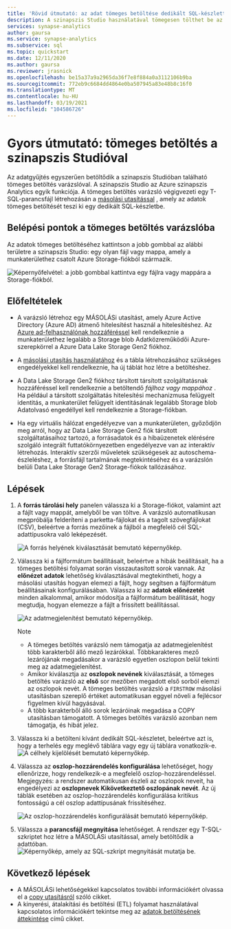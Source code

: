 ```yaml
---
title: 'Rövid útmutató: az adat tömeges betöltése dedikált SQL-készlettel'
description: A szinapszis Studio használatával tömegesen tölthet be az adataikat egy dedikált SQL-készletbe az Azure szinapszis Analytics szolgáltatásban.
services: synapse-analytics
author: gaursa
ms.service: synapse-analytics
ms.subservice: sql
ms.topic: quickstart
ms.date: 12/11/2020
ms.author: gaursa
ms.reviewer: jrasnick
ms.openlocfilehash: be15a37a9a2965da36f7e8f884a0a3112106b9ba
ms.sourcegitcommit: 772eb9c6684dd4864e0ba507945a83e48b8c16f0
ms.translationtype: MT
ms.contentlocale: hu-HU
ms.lasthandoff: 03/19/2021
ms.locfileid: "104586726"
---
```

# <a name="quickstart-bulk-loading-with-synapse-studio"></a>Gyors útmutató: tömeges betöltés a szinapszis Studióval

Az adatgyűjtés egyszerűen betöltődik a szinapszis Studióban található tömeges betöltés varázslóval. A szinapszis Studio az Azure szinapszis Analytics egyik funkciója. A tömeges betöltés varázsló végigvezeti egy T-SQL-parancsfájl létrehozásán a [másolási utasítással](/sql/t-sql/statements/copy-into-transact-sql?view=azure-sqldw-latest&preserve-view=true) , amely az adatok tömeges betöltését teszi ki egy dedikált SQL-készletbe. 

## <a name="entry-points-to-the-bulk-load-wizard"></a>Belépési pontok a tömeges betöltés varázslóba

Az adatok tömeges betöltéséhez kattintson a jobb gombbal az alábbi területre a szinapszis Studio: egy olyan fájl vagy mappa, amely a munkaterülethez csatolt Azure Storage-fiókból származik.

![Képernyőfelvétel: a jobb gombbal kattintva egy fájlra vagy mappára a Storage-fiókból.](./sql/media/bulk-load/bulk-load-entry-point-0.png)

## <a name="prerequisites"></a>Előfeltételek

- A varázsló létrehoz egy MÁSOLÁSi utasítást, amely Azure Active Directory (Azure AD) átmenő hitelesítést használ a hitelesítéshez. Az [Azure ad-felhasználónak hozzáféréssel](./sql-data-warehouse/quickstart-bulk-load-copy-tsql-examples.md#d-azure-active-directory-authentication) kell rendelkeznie a munkaterülethez legalább a Storage blob Adatközreműködői Azure-szerepkörrel a Azure Data Lake Storage Gen2 fiókhoz. 

- A [másolási utasítás használatához](/sql/t-sql/statements/copy-into-transact-sql?view=azure-sqldw-latest&preserve-view=true#permissions) és a tábla létrehozásához szükséges engedélyekkel kell rendelkeznie, ha új táblát hoz létre a betöltéshez.

- A Data Lake Storage Gen2 fiókhoz társított társított szolgáltatásnak hozzáféréssel kell rendelkeznie a betöltendő *fájlhoz vagy mappához* . Ha például a társított szolgáltatás hitelesítési mechanizmusa felügyelt identitás, a munkaterület felügyelt identitásának legalább Storage blob Adatolvasó engedéllyel kell rendelkeznie a Storage-fiókban.

- Ha egy virtuális hálózat engedélyezve van a munkaterületen, győződjön meg arról, hogy az Data Lake Storage Gen2 fiók társított szolgáltatásaihoz tartozó, a forrásadatok és a hibaüzenetek elérésére szolgáló integrált futtatókörnyezetben engedélyezve van az interaktív létrehozás. Interaktív szerzői műveletek szükségesek az autoschema-észleléshez, a forrásfájl tartalmának megtekintéséhez és a varázslón belüli Data Lake Storage Gen2 Storage-fiókok tallózásához.

## <a name="steps"></a>Lépések

1. A **forrás tárolási hely** panelen válassza ki a Storage-fiókot, valamint azt a fájlt vagy mappát, amelyből be van töltve. A varázsló automatikusan megpróbálja felderíteni a parketta-fájlokat és a tagolt szövegfájlokat (CSV), beleértve a forrás mezőinek a fájlból a megfelelő cél SQL-adattípusokra való leképezését. 

   ![A forrás helyének kiválasztását bemutató képernyőkép.](./sql/media/bulk-load/bulk-load-source-location.png)

2. Válassza ki a fájlformátum beállításait, beleértve a hibák beállításait, ha a tömeges betöltési folyamat során visszautasított sorok vannak. Az **előnézet adatok** lehetőség kiválasztásával megtekintheti, hogy a másolási utasítás hogyan elemezi a fájlt, hogy segítsen a fájlformátum beállításainak konfigurálásában. Válassza ki az **adatok előnézetét** minden alkalommal, amikor módosítja a fájlformátum beállítását, hogy megtudja, hogyan elemezze a fájlt a frissített beállítással.

   ![Az adatmegjelenítést bemutató képernyőkép.](./sql/media/bulk-load/bulk-load-file-format-settings-preview-data.png) 

   > [!NOTE]  
   >
   > - A tömeges betöltés varázsló nem támogatja az adatmegjelenítést több karakterből álló mező lezárókkal. Többkarakteres mező lezárójának megadásakor a varázsló egyetlen oszlopon belül tekinti meg az adatmegjelenítést. 
   > - Amikor kiválasztja az **oszlopok nevének** kiválasztását, a tömeges betöltés varázsló az **első** sor mezőben megadott első sorból elemzi az oszlopok nevét. A tömeges betöltés varázsló a `FIRSTROW` másolási utasításban szereplő értéket automatikusan eggyel növeli a fejlécsor figyelmen kívül hagyásával. 
   > - A több karakterből álló sorok lezáróinak megadása a COPY utasításban támogatott. A tömeges betöltés varázsló azonban nem támogatja, és hibát jelez.

3. Válassza ki a betölteni kívánt dedikált SQL-készletet, beleértve azt is, hogy a terhelés egy meglévő táblára vagy egy új táblára vonatkozik-e.
   ![A célhely kijelölését bemutató képernyőkép.](./sql/media/bulk-load/bulk-load-target-location.png)
4. Válassza az **oszlop-hozzárendelés konfigurálása** lehetőséget, hogy ellenőrizze, hogy rendelkezik-e a megfelelő oszlop-hozzárendeléssel. Megjegyzés: a rendszer automatikusan észleli az oszlopok neveit, ha engedélyezi az **oszlopnevek Kikövetkeztető oszlopának nevét**. Az új táblák esetében az oszlop-hozzárendelés konfigurálása kritikus fontosságú a cél oszlop adattípusának frissítéséhez.

   ![Az oszlop-hozzárendelés konfigurálását bemutató képernyőkép.](./sql/media/bulk-load/bulk-load-target-location-column-mapping.png)
5. Válassza a **parancsfájl megnyitása** lehetőséget. A rendszer egy T-SQL-szkriptet hoz létre a MÁSOLÁSi utasítással, amely betöltődik a adattóban.
   ![Képernyőkép, amely az SQL-szkript megnyitását mutatja be.](./sql/media/bulk-load/bulk-load-target-final-script.png)

## <a name="next-steps"></a>Következő lépések

- A MÁSOLÁSi lehetőségekkel kapcsolatos további információkért olvassa el a [copy utasításról](/sql/t-sql/statements/copy-into-transact-sql?view=azure-sqldw-latest&preserve-view=true#syntax) szóló cikket.
- A kinyerési, átalakítási és betöltési (ETL) folyamat használatával kapcsolatos információkért tekintse meg az [adatok betöltésének áttekintése](./sql-data-warehouse/design-elt-data-loading.md#what-is-elt) című cikket.

